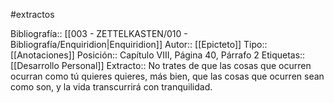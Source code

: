 #extractos 

Bibliografía:: [[003 - ZETTELKASTEN/010 - Bibliografía/Enquiridion|Enquiridion]]
Autor:: [[Epicteto]]
Tipo:: [[Anotaciones]]
Posición:: Capítulo VIII, Página 40, Párrafo 2
Etiquetas:: [[Desarrollo Personal]]
Extracto:: No trates de que las cosas que ocurren ocurran como tú quieres quieres, más bien, que las cosas que ocurren sean como son, y la vida transcurrirá con tranquilidad.